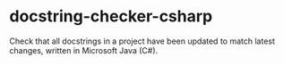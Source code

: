 # docstring-checker-csharp
Check that all docstrings in a project have been updated to match latest changes, written in Microsoft Java (C#). 
